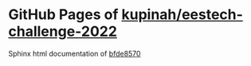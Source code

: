 GitHub Pages of [kupinah/eestech-challenge-2022](https://github.com/kupinah/eestech-challenge-2022.git)
===
Sphinx html documentation of [bfde8570](https://github.com/kupinah/eestech-challenge-2022/tree/bfde85707e45ddf8ec53bd104c5bf4f6f04791fe)
